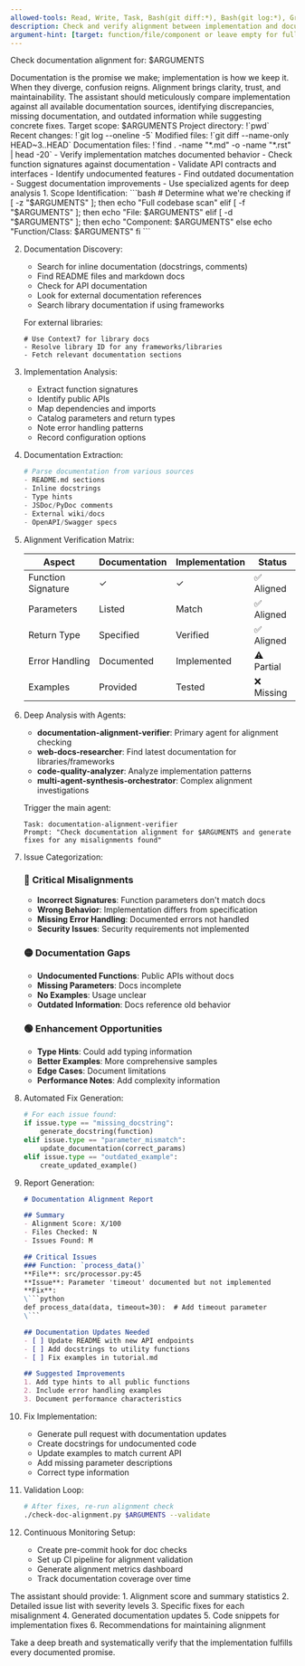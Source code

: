 ```yaml
---
allowed-tools: Read, Write, Task, Bash(git diff:*), Bash(git log:*), Grep, Glob, WebFetch, mcp__firecrawl-mcp__firecrawl_scrape, mcp__context7__get-library-docs, mcp__context7__resolve-library-id
description: Check and verify alignment between implementation and documentation
argument-hint: [target: function/file/component or leave empty for full scan]
---
```


Check documentation alignment for: $ARGUMENTS

<ultrathink>
Documentation is the promise we make; implementation is how we keep it. When they diverge, confusion reigns. Alignment brings clarity, trust, and maintainability.
</ultrathink>

<megaexpertise type="documentation-alignment-specialist">
The assistant should meticulously compare implementation against all available documentation sources, identifying discrepancies, missing documentation, and outdated information while suggesting concrete fixes.
</megaexpertise>

<context>
Target scope: $ARGUMENTS
Project directory: !`pwd`
Recent changes: !`git log --oneline -5`
Modified files: !`git diff --name-only HEAD~3..HEAD`
Documentation files: !`find . -name "*.md" -o -name "*.rst" | head -20`
</context>

<requirements>
- Verify implementation matches documented behavior
- Check function signatures against documentation
- Validate API contracts and interfaces
- Identify undocumented features
- Find outdated documentation
- Suggest documentation improvements
- Use specialized agents for deep analysis
</requirements>

<actions>
1. Scope Identification:
   ```bash
   # Determine what we're checking
   if [ -z "$ARGUMENTS" ]; then
     echo "Full codebase scan"
   elif [ -f "$ARGUMENTS" ]; then
     echo "File: $ARGUMENTS"
   elif [ -d "$ARGUMENTS" ]; then
     echo "Component: $ARGUMENTS"
   else
     echo "Function/Class: $ARGUMENTS"
   fi
   ```

2. Documentation Discovery:
   - Search for inline documentation (docstrings, comments)
   - Find README files and markdown docs
   - Check for API documentation
   - Look for external documentation references
   - Search library documentation if using frameworks
   
   For external libraries:
   ```
   # Use Context7 for library docs
   - Resolve library ID for any frameworks/libraries
   - Fetch relevant documentation sections
   ```

3. Implementation Analysis:
   - Extract function signatures
   - Identify public APIs
   - Map dependencies and imports
   - Catalog parameters and return types
   - Note error handling patterns
   - Record configuration options

4. Documentation Extraction:
   ```python
   # Parse documentation from various sources
   - README.md sections
   - Inline docstrings
   - Type hints
   - JSDoc/PyDoc comments
   - External wiki/docs
   - OpenAPI/Swagger specs
   ```

5. Alignment Verification Matrix:
   
   | Aspect | Documentation | Implementation | Status |
   |--------|--------------|----------------|--------|
   | Function Signature | ✓ | ✓ | ✅ Aligned |
   | Parameters | Listed | Match | ✅ Aligned |
   | Return Type | Specified | Verified | ✅ Aligned |
   | Error Handling | Documented | Implemented | ⚠️ Partial |
   | Examples | Provided | Tested | ❌ Missing |
   
6. Deep Analysis with Agents:
   - **documentation-alignment-verifier**: Primary agent for alignment checking
   - **web-docs-researcher**: Find latest documentation for libraries/frameworks
   - **code-quality-analyzer**: Analyze implementation patterns
   - **multi-agent-synthesis-orchestrator**: Complex alignment investigations
   
   Trigger the main agent:
   ```
   Task: documentation-alignment-verifier
   Prompt: "Check documentation alignment for $ARGUMENTS and generate fixes for any misalignments found"
   ```

7. Issue Categorization:

   ### 🔴 Critical Misalignments
   - **Incorrect Signatures**: Function parameters don't match docs
   - **Wrong Behavior**: Implementation differs from specification
   - **Missing Error Handling**: Documented errors not handled
   - **Security Issues**: Security requirements not implemented
   
   ### 🟡 Documentation Gaps
   - **Undocumented Functions**: Public APIs without docs
   - **Missing Parameters**: Docs incomplete
   - **No Examples**: Usage unclear
   - **Outdated Information**: Docs reference old behavior
   
   ### 🟢 Enhancement Opportunities
   - **Type Hints**: Could add typing information
   - **Better Examples**: More comprehensive samples
   - **Edge Cases**: Document limitations
   - **Performance Notes**: Add complexity information

8. Automated Fix Generation:
   ```python
   # For each issue found:
   if issue.type == "missing_docstring":
       generate_docstring(function)
   elif issue.type == "parameter_mismatch":
       update_documentation(correct_params)
   elif issue.type == "outdated_example":
       create_updated_example()
   ```

9. Report Generation:
   ```markdown
   # Documentation Alignment Report
   
   ## Summary
   - Alignment Score: X/100
   - Files Checked: N
   - Issues Found: M
   
   ## Critical Issues
   ### Function: `process_data()`
   **File**: src/processor.py:45
   **Issue**: Parameter 'timeout' documented but not implemented
   **Fix**: 
   \```python
   def process_data(data, timeout=30):  # Add timeout parameter
   \```
   
   ## Documentation Updates Needed
   - [ ] Update README with new API endpoints
   - [ ] Add docstrings to utility functions
   - [ ] Fix examples in tutorial.md
   
   ## Suggested Improvements
   1. Add type hints to all public functions
   2. Include error handling examples
   3. Document performance characteristics
   ```

10. Fix Implementation:
    - Generate pull request with documentation updates
    - Create docstrings for undocumented code
    - Update examples to match current API
    - Add missing parameter descriptions
    - Correct type information
    
11. Validation Loop:
    ```bash
    # After fixes, re-run alignment check
    ./check-doc-alignment.py $ARGUMENTS --validate
    ```

12. Continuous Monitoring Setup:
    - Create pre-commit hook for doc checks
    - Set up CI pipeline for alignment validation
    - Generate alignment metrics dashboard
    - Track documentation coverage over time
</actions>

<output-format>
The assistant should provide:
1. Alignment score and summary statistics
2. Detailed issue list with severity levels
3. Specific fixes for each misalignment
4. Generated documentation updates
5. Code snippets for implementation fixes
6. Recommendations for maintaining alignment
</output-format>

Take a deep breath and systematically verify that the implementation fulfills every documented promise.
